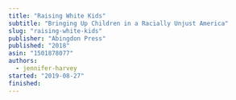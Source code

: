 ```yaml
---
title: "Raising White Kids"
subtitle: "Bringing Up Children in a Racially Unjust America"
slug: "raising-white-kids"
publisher: "Abingdon Press"
published: "2018"
asin: "1501878077"
authors:
  - jennifer-harvey
started: "2019-08-27"
finished:
---
```

